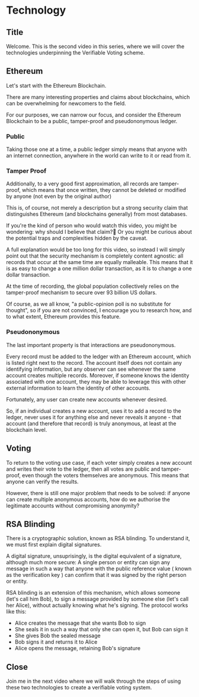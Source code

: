 # Technology

## Title

Welcome. This is the second video in this series, where we will cover the technologies underpinning the Verifiable Voting scheme.

##  Ethereum

Let's start with the Ethereum Blockchain.

There are many interesting properties and claims about blockchains, which can be overwhelming for newcomers to the field.

For our purposes, we can narrow our focus, and consider the Ethereum Blockchain to be a public, tamper-proof and pseudononymous ledger.

### Public

Taking those one at a time, a public ledger simply means that anyone with an internet connection, anywhere in the world can write to it or read from it.

### Tamper Proof

Additionally, to a very good first approximation, all records are tamper-proof, which means that once written, they cannot be deleted or modified by anyone (not even by the original author)

This is, of course, not merely a description but a strong security claim that distinguishes Ethereum (and blockchains generally) from most databases.

If you're the kind of person who would watch this video, you might be wondering: why should I believe that claim? Or you might be curious about the potential traps and complexities hidden by the caveat.

A full explanation would be too long for this video, so instead I will simply point out that the security mechanism is completely content agnostic: all records that occur at the same time are equally malleable. This means that it is as easy to change a one million dollar transaction, as it is to change a one dollar transaction.

At the time of recording, the global population collectively relies on the tamper-proof mechanism to secure over 93 billion US dollars.

Of course, as we all know, "a public-opinion poll is no substitute for thought", so if you are not convinced, I encourage you to research how, and to what extent, Ethereum provides this feature.

### Pseudononymous

The last important property is that interactions are pseudononymous.

Every record must be added to the ledger with an Ethereum account, which is listed right next to the record. The account itself does not contain any identifying information, but any observer can see whenever the same account creates multiple records. Moreover, if someone knows the identity associated with one account, they may be able to leverage this with other external information to learn the identity of other accounts.

Fortunately, any user can create new accounts whenever desired.

So, if an individual creates a new account, uses it to add a record to the ledger, never uses it for anything else and never reveals it anyone - that account (and therefore that record) is truly anonymous, at least at the blockchain level.

## Voting

To return to the voting use case, if each voter simply creates a new account and writes their vote to the ledger, then all votes are public and tamper-proof, even though the voters themselves are anonymous. This means that anyone can verify the results.

However, there is still one major problem that needs to be solved: if anyone can create multiple anonymous accounts, how do we authorise the legitimate accounts without compromising anonymity?

## RSA Blinding

There is a cryptographic solution, known as RSA blinding. To understand it, we must first explain digital signatures.

A digital signature, unsuprisingly, is the digital equivalent of a signature, although much more secure: A single person or entity can sign any message in such a way that anyone with the public reference value ( known as the verification key ) can confirm that it was signed by the right person or entity.

RSA blinding is an extension of this mechanism, which allows someone (let's call him Bob), to sign a message provided by someone else (let's call her Alice), without actually knowing what he's signing. The protocol works like this:
* Alice creates the message that she wants Bob to sign
* She seals it in such a way that only she can open it, but Bob can sign it
* She gives Bob the sealed message
* Bob signs it and returns it to Alice
* Alice opens the message, retaining Bob's signature

## Close

Join me in the next video where we will walk through the steps of using these two technologies to create a verifiable voting system.
